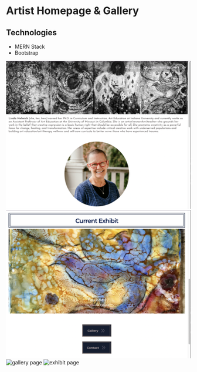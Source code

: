 # Artist Homepage & Gallery

## Technologies

- MERN Stack
- Bootstrap

![home top](./progress-img/helmick-1.0-home-top.png)
![home bottom](./progress-img/helmick-1.0-home-bottom.png)
![gallery page](./progress-img/helmick-1.0-gallery.png)
![exhibit page](./progress-img/helmick-1.0-exhibit.png)

<!-- ## TODO

- add CV info
- render details for artwork
- Get back end running
- connect front end and back end
- deploy

- store pics in cloudinary -- Jon's repo: https://github.com/ocskier/file-upload-multer-cloudinary
-->

<!-- ## To Run Locally for Development

- cd client
- npm install (to update dependencies)
- npm start

 -->
